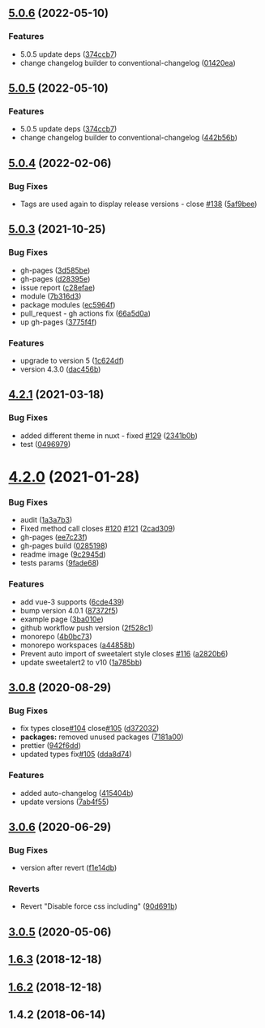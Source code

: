 ## [5.0.6](https://github.com/avil13/vue-sweetalert2/compare/v5.0.4...v5.0.6) (2022-05-10)


### Features

* 5.0.5 update deps ([374ccb7](https://github.com/avil13/vue-sweetalert2/commit/374ccb74fab9794a604802dba733bf711585385e))
* change changelog builder to conventional-changelog ([01420ea](https://github.com/avil13/vue-sweetalert2/commit/01420ea6bc8dce27d4182bccd122b50e08353f27))



## [5.0.5](https://github.com/avil13/vue-sweetalert2/compare/v5.0.4...v5.0.5) (2022-05-10)


### Features

* 5.0.5 update deps ([374ccb7](https://github.com/avil13/vue-sweetalert2/commit/374ccb74fab9794a604802dba733bf711585385e))
* change changelog builder to conventional-changelog ([442b56b](https://github.com/avil13/vue-sweetalert2/commit/442b56b5b17bdccbb627275ce1e6d8e52a832154))



## [5.0.4](https://github.com/avil13/vue-sweetalert2/compare/v5.0.3...v5.0.4) (2022-02-06)


### Bug Fixes

* Tags are used again to display release versions - close [#138](https://github.com/avil13/vue-sweetalert2/issues/138) ([5af9bee](https://github.com/avil13/vue-sweetalert2/commit/5af9bee92bcc44ad7d185176096571ef7093acee))



## [5.0.3](https://github.com/avil13/vue-sweetalert2/compare/v4.2.1...v5.0.3) (2021-10-25)


### Bug Fixes

* gh-pages ([3d585be](https://github.com/avil13/vue-sweetalert2/commit/3d585bec489744c116290cae94728f2b91314c9c))
* gh-pages ([d28395e](https://github.com/avil13/vue-sweetalert2/commit/d28395e5d508df43d3d075a0bb67fa2e597a2f23))
* issue report ([c28efae](https://github.com/avil13/vue-sweetalert2/commit/c28efae1fb51b5317e73c9d041c110eb87ad6608))
* module ([7b316d3](https://github.com/avil13/vue-sweetalert2/commit/7b316d3977f292e2810fda4a2a4ed47f8010bc15))
* package modules ([ec5964f](https://github.com/avil13/vue-sweetalert2/commit/ec5964f65a909d1aa295be69eee56dc834a91517))
* pull_request - gh actions fix ([66a5d0a](https://github.com/avil13/vue-sweetalert2/commit/66a5d0a11d95d9026bb287f6027108a8b72f9623))
* up gh-pages ([3775f4f](https://github.com/avil13/vue-sweetalert2/commit/3775f4f11b45e88af0f4d16f5441b35e7a424161))


### Features

* upgrade to version 5 ([1c624df](https://github.com/avil13/vue-sweetalert2/commit/1c624df27303ff558ee1b1cfff869822a9cb4790))
* version 4.3.0 ([dac456b](https://github.com/avil13/vue-sweetalert2/commit/dac456b8109532991dbef75009169537ce00efc8))



## [4.2.1](https://github.com/avil13/vue-sweetalert2/compare/v4.2.0...v4.2.1) (2021-03-18)


### Bug Fixes

* added different theme in nuxt - fixed [#129](https://github.com/avil13/vue-sweetalert2/issues/129) ([2341b0b](https://github.com/avil13/vue-sweetalert2/commit/2341b0b5055bcc16ebf7ab8ccbcc3aaec5604fcf))
* test ([0496979](https://github.com/avil13/vue-sweetalert2/commit/04969792d0c02e9dac2323f0196835aed81235e3))



# [4.2.0](https://github.com/avil13/vue-sweetalert2/compare/v3.0.8...v4.2.0) (2021-01-28)


### Bug Fixes

* audit ([1a3a7b3](https://github.com/avil13/vue-sweetalert2/commit/1a3a7b3f458f5e4059ad90476a4b8a277443ab97))
* Fixed method call closes [#120](https://github.com/avil13/vue-sweetalert2/issues/120) [#121](https://github.com/avil13/vue-sweetalert2/issues/121) ([2cad309](https://github.com/avil13/vue-sweetalert2/commit/2cad3095525388680cb489714de67d49c482f0dc))
* gh-pages ([ee7c23f](https://github.com/avil13/vue-sweetalert2/commit/ee7c23f2f2ed61df31013075b189bb06422fdec1))
* gh-pages build ([0285198](https://github.com/avil13/vue-sweetalert2/commit/0285198caa799383ec6849b3e036043e43ea1243))
* readme image ([9c2945d](https://github.com/avil13/vue-sweetalert2/commit/9c2945d051a850e9c337695c0a95a3f9a65a5d64))
* tests params ([9fade68](https://github.com/avil13/vue-sweetalert2/commit/9fade68f97ff8c3861eb553803bc1a6f96e2c4ce))


### Features

* add vue-3 supports ([6cde439](https://github.com/avil13/vue-sweetalert2/commit/6cde43969f1dee4a58995767c8444196a3e94603))
* bump version 4.0.1 ([87372f5](https://github.com/avil13/vue-sweetalert2/commit/87372f5e67908e4baa7e371add8404b65becd49e))
* example page ([3ba010e](https://github.com/avil13/vue-sweetalert2/commit/3ba010ebd31bf5fc72efa341081b11ad6f0aec94))
* github workflow push version ([2f528c1](https://github.com/avil13/vue-sweetalert2/commit/2f528c18c4099dd71e028397fd72f19299a2861a))
* monorepo ([4b0bc73](https://github.com/avil13/vue-sweetalert2/commit/4b0bc73fb3864001d73ea11bf844c57ba80e39f8))
* monorepo workspaces ([a44858b](https://github.com/avil13/vue-sweetalert2/commit/a44858b4f28dab08b27d4e3486eca8b2b42756fe))
* Prevent auto import of sweetalert style closes [#116](https://github.com/avil13/vue-sweetalert2/issues/116) ([a2820b6](https://github.com/avil13/vue-sweetalert2/commit/a2820b66df9c7417dbb6cc3cf02d58ba33797b09))
* update sweetalert2 to v10 ([1a785bb](https://github.com/avil13/vue-sweetalert2/commit/1a785bb9f5a5150efdc35fff66c3d2b7f05e40be))



## [3.0.8](https://github.com/avil13/vue-sweetalert2/compare/v3.0.6...v3.0.8) (2020-08-29)


### Bug Fixes

* fix types close[#104](https://github.com/avil13/vue-sweetalert2/issues/104) close[#105](https://github.com/avil13/vue-sweetalert2/issues/105) ([d372032](https://github.com/avil13/vue-sweetalert2/commit/d37203222612b31789bd34367b7697e289bdadc7))
* **packages:** removed unused packages ([7181a00](https://github.com/avil13/vue-sweetalert2/commit/7181a00fd5c02cbe42203f406475389627d672b9))
* prettier ([942f6dd](https://github.com/avil13/vue-sweetalert2/commit/942f6dd52be32fb170c64ffeb502b44342969127))
* updated types fix[#105](https://github.com/avil13/vue-sweetalert2/issues/105) ([dda8d74](https://github.com/avil13/vue-sweetalert2/commit/dda8d74d8af44dbde83c80eb881e8961aeaab480))


### Features

* added auto-changelog ([415404b](https://github.com/avil13/vue-sweetalert2/commit/415404b2f280e823abb16e35e34b1ad1e2765283))
* update versions ([7ab4f55](https://github.com/avil13/vue-sweetalert2/commit/7ab4f552f0ef5c760b900be2c19bded8016d5229))



## [3.0.6](https://github.com/avil13/vue-sweetalert2/compare/v3.0.5...v3.0.6) (2020-06-29)


### Bug Fixes

* version after revert ([f1e14db](https://github.com/avil13/vue-sweetalert2/commit/f1e14db9d96f285e4749772f94ad67be3d875237))


### Reverts

* Revert "Disable force css including" ([90d691b](https://github.com/avil13/vue-sweetalert2/commit/90d691b0182a953d87a5d2159e5bc355e88a6f61))



## [3.0.5](https://github.com/avil13/vue-sweetalert2/compare/v1.6.3...v3.0.5) (2020-05-06)



## [1.6.3](https://github.com/avil13/vue-sweetalert2/compare/v1.6.2...v1.6.3) (2018-12-18)



## [1.6.2](https://github.com/avil13/vue-sweetalert2/compare/v1.4.2...v1.6.2) (2018-12-18)



## 1.4.2 (2018-06-14)



